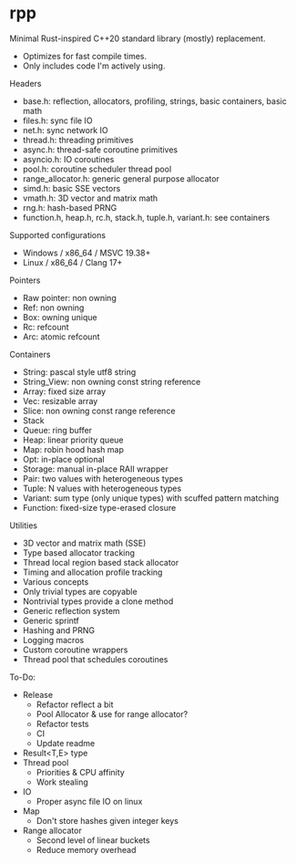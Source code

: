 # rpp

Minimal Rust-inspired C++20 standard library (mostly) replacement.

- Optimizes for fast compile times.
- Only includes code I'm actively using.

Headers
- base.h: reflection, allocators, profiling, strings, basic containers, basic math
- files.h: sync file IO
- net.h: sync network IO
- thread.h: threading primitives
- async.h: thread-safe coroutine primitives
- asyncio.h: IO coroutines
- pool.h: coroutine scheduler thread pool
- range_allocator.h: generic general purpose allocator
- simd.h: basic SSE vectors
- vmath.h: 3D vector and matrix math
- rng.h: hash-based PRNG
- function.h, heap.h, rc.h, stack.h, tuple.h, variant.h: see containers

Supported configurations
- Windows / x86_64 / MSVC 19.38+
- Linux / x86_64 / Clang 17+

Pointers
- Raw pointer: non owning
- Ref: non owning
- Box: owning unique
- Rc: refcount
- Arc: atomic refcount

Containers
- String: pascal style utf8 string
- String_View: non owning const string reference
- Array: fixed size array
- Vec: resizable array
- Slice: non owning const range reference
- Stack
- Queue: ring buffer
- Heap: linear priority queue
- Map: robin hood hash map
- Opt: in-place optional
- Storage: manual in-place RAII wrapper
- Pair: two values with heterogeneous types
- Tuple: N values with heterogeneous types
- Variant: sum type (only unique types) with scuffed pattern matching
- Function: fixed-size type-erased closure

Utilities
- 3D vector and matrix math (SSE)
- Type based allocator tracking
- Thread local region based stack allocator
- Timing and allocation profile tracking
- Various concepts
- Only trivial types are copyable
- Nontrivial types provide a clone method
- Generic reflection system
- Generic sprintf
- Hashing and PRNG
- Logging macros
- Custom coroutine wrappers
- Thread pool that schedules coroutines

To-Do:
- Release
    - Refactor reflect a bit
    - Pool Allocator & use for range allocator?
    - Refactor tests
    - CI
    - Update readme
- Result<T,E> type
- Thread pool
    - Priorities & CPU affinity
    - Work stealing
- IO
    - Proper async file IO on linux
- Map
    - Don't store hashes given integer keys
- Range allocator
    - Second level of linear buckets
    - Reduce memory overhead
